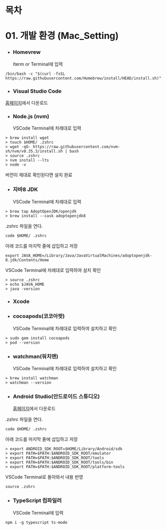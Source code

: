 # 목차

# 01. 개발 환경 (Mac_Setting)

- ### Homevrew
  Iterm or Terminal에 입력

```
/bin/bash -c "$(curl -fsSL https://raw.githubusercontent.com/Homebrew/install/HEAD/install.sh)"
```

- ### Visual Studio Code

[홈페이지](https://code.visualstudio.com/)에서 다운로드

- ### Node.js (nvm)
  VSCode Terminal에 차례대로 입력

```
> brew install wget
> touch $HOME/ .zshrc
> wget -qO- https://raw.githubusercontent.com/nvm-sh/nvm/v0.35.3/install.sh | bash
> source .zshrc
> nvm install --lts
> node -v
```

버전이 제대로 확인된다면 설치 완료

- ### 자바8 JDK
  VSCode Terminal에 차례대로 입력

```
> brew tap AdoptOpenJDK/openjdk
> brew install --cask adoptopenjdk8
```

.zshrc 파일을 연다.

```
code $HOME/ .zshrc
```

아래 코드를 마지막 줄에 삽입하고 저장

```
export JAVA_HOME=/Library/Java/JavaVirtualMachines/adoptopenjdk-8.jdk/Contents/Home
```

VSCode Terminal에 차례대로 입력하여 설치 확인

```
> source .zshrc
> echo $JAVA_HOME
> java -version
```

- ### Xcode

- ### cocoapods(코코아팟)
  VSCode Terminal에 차례대로 입력하여 설치하고 확인

```
> sudo gem install cocoapods
> pod --version
```

- ### watchman(워치맨)
  VSCode Terminal에 차례대로 입력하여 설치하고 확인

```
> brew install watchman
> watchman --version
```

- ### Android Studio(안드로이드 스튜디오)

  [홈페이지](https://developer.android.com/studio?gclid=CjwKCAjwgb6IBhAREiwAgMYKRu9-hfI_8Wh_otGib7oTJMcpSQQm5Y9QI8mlFpncLcVKWmAthMUqoRoCV38QAvD_BwE&gclsrc=aw.ds)에서 다운로드

.zshrc 파일을 연다.

```
code $HOME/ .zshrc
```

아래 코드를 마지막 줄에 삽입하고 저장

```
> export ANDROID_SDK_ROOT=$HOME/Library/Android/sdk
> export PATH=$PATH:$ANDROID_SDK_ROOT/emulator
> export PATH=$PATH:$ANDROID_SDK_ROOT/tools
> export PATH=$PATH:$ANDROID_SDK_ROOT/tools/bin
> export PATH=$PATH:$ANDROID_SDK_ROOT/platform-tools
```

VSCode Terminal로 돌아와서 내용 반영

```
source .zshrc
```

- ### TypeScript 컴파일러
  VSCode Terminal에 입력

```
npm i -g typescript ts-mode
```
